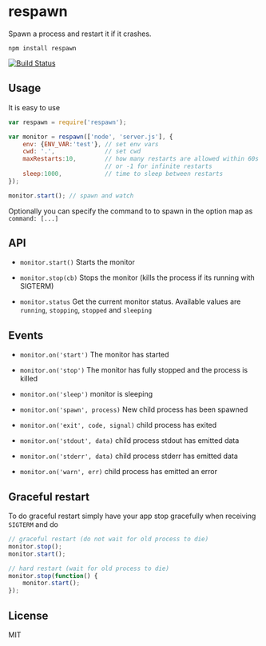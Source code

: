 # respawn

Spawn a process and restart it if it crashes.

	npm install respawn

[![Build Status](https://travis-ci.org/mafintosh/respawn.png)](https://travis-ci.org/mafintosh/respawn)

## Usage

It is easy to use

``` js
var respawn = require('respawn');

var monitor = respawn(['node', 'server.js'], {
	env: {ENV_VAR:'test'}, // set env vars
	cwd: '.',              // set cwd
	maxRestarts:10,        // how many restarts are allowed within 60s
	                       // or -1 for infinite restarts
	sleep:1000,            // time to sleep between restarts
});

monitor.start(); // spawn and watch
```

Optionally you can specify the command to to spawn in the option map as `command: [...]`

## API

* `monitor.start()` Starts the monitor

* `monitor.stop(cb)` Stops the monitor (kills the process if its running with SIGTERM)

* `monitor.status` Get the current monitor status. Available values are `running`, `stopping`, `stopped` and `sleeping`

## Events

* `monitor.on('start')` The monitor has started

* `monitor.on('stop')`  The monitor has fully stopped and the process is killed

* `monitor.on('sleep')` monitor is sleeping

* `monitor.on('spawn', process)` New child process has been spawned

* `monitor.on('exit', code, signal)` child process has exited

* `monitor.on('stdout', data)` child process stdout has emitted data

* `monitor.on('stderr', data)` child process stderr has emitted data

* `monitor.on('warn', err)` child process has emitted an error

## Graceful restart

To do graceful restart simply have your app stop gracefully when receiving `SIGTERM` and do

``` js
// graceful restart (do not wait for old process to die)
monitor.stop();
monitor.start();

// hard restart (wait for old process to die)
monitor.stop(function() {
	monitor.start();
});
```

## License

MIT
